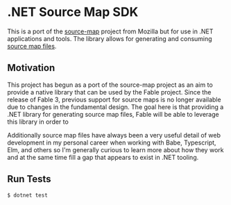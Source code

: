 # .NET Source Map SDK

This is a port of the [source-map](https://github.com/mozilla/source-map) project from Mozilla but for use in .NET applications and tools. The library allows for generating and consuming [source map files](https://docs.google.com/document/d/1U1RGAehQwRypUTovF1KRlpiOFze0b-_2gc6fAH0KY0k/edit).

## Motivation

This project has begun as a port of the source-map project as an aim to provide a native library that can be used by the Fable project. Since the release of Fable 3, previous support for source maps is no longer available due to changes in the fundamental design. The goal here is that providing a .NET library for generating source map files, Fable will be able to leverage this library in order to 

Additionally source map files have always been a very useful detail of web development in my personal career when working with Babe, Typescript, Elm, and others so I'm generally curious to learn more about how they work and at the same time fill a gap that appears to exist in .NET tooling.

## Run Tests

```bash
$ dotnet test
```